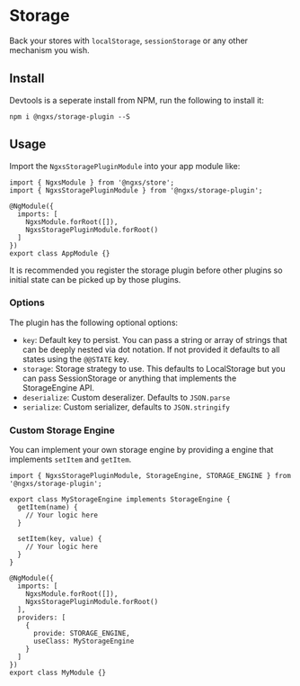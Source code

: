 # Storage
Back your stores with `localStorage`, `sessionStorage` or any other mechanism you wish.

## Install
Devtools is a seperate install from NPM, run the following to install it:

```
npm i @ngxs/storage-plugin --S
```

## Usage
Import the `NgxsStoragePluginModule` into your app module like:

```TS
import { NgxsModule } from '@ngxs/store';
import { NgxsStoragePluginModule } from '@ngxs/storage-plugin';

@NgModule({
  imports: [
    NgxsModule.forRoot([]),
    NgxsStoragePluginModule.forRoot()
  ]
})
export class AppModule {}
```

It is recommended you register the storage plugin before other plugins so
initial state can be picked up by those plugins.

### Options
The plugin has the following optional options:

- `key`: Default key to persist. You can pass a string or array of strings that can be deeply nested via dot notation. If not provided it defaults to all states using the `@@STATE` key.
- `storage`: Storage strategy to use. This defaults to LocalStorage but you can pass SessionStorage or anything that implements the StorageEngine API.
- `deserialize`: Custom deseralizer. Defaults to `JSON.parse`
- `serialize`: Custom serializer, defaults to `JSON.stringify`

### Custom Storage Engine
You can implement your own storage engine by providing a engine that
implements `setItem` and `getItem`.

```TS
import { NgxsStoragePluginModule, StorageEngine, STORAGE_ENGINE } from '@ngxs/storage-plugin';

export class MyStorageEngine implements StorageEngine {
  getItem(name) {
    // Your logic here
  }

  setItem(key, value) {
    // Your logic here
  }
}

@NgModule({
  imports: [
    NgxsModule.forRoot([]),
    NgxsStoragePluginModule.forRoot()
  ],
  providers: [
    {
      provide: STORAGE_ENGINE,
      useClass: MyStorageEngine
    }
  ]
})
export class MyModule {}
```

